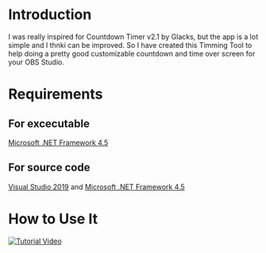 # Introduction

I was really inspired for Countdown Timer v2.1 by Glacks, but the app is a lot simple and I thnki can be improved. So I have created this Timming Tool to help doing a pretty good customizable countdown and time over screen for your OBS Studio.

# Requirements

## For excecutable
[Microsoft .NET Framework 4.5](https://www.microsoft.com/es-es/download/details.aspx?id=30653)

## For source code
[Visual Studio 2019](https://visualstudio.microsoft.com/es/free-developer-offers/) and 
 [Microsoft .NET Framework 4.5](https://www.microsoft.com/es-es/download/details.aspx?id=30653)

# How to Use It

[![Tutorial Video](https://img.youtube.com/vi/YOUTUBE_VIDEO_ID_HERE/0.jpg)](https://www.youtube.com/watch?v=YOUTUBE_VIDEO_ID_HERE)
